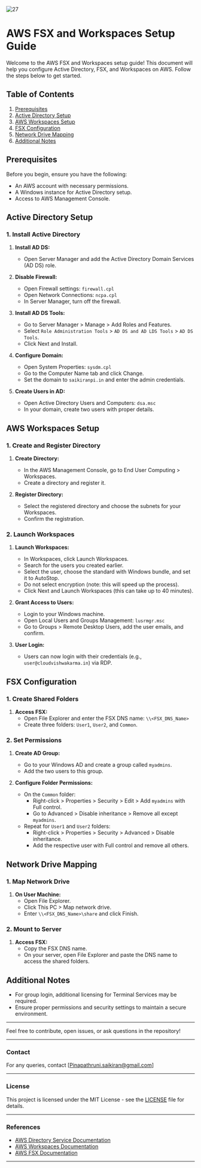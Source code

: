 ![27](https://github.com/saikiranpi/mastering-aws/assets/109568252/cd601ddb-6158-45b3-a5e5-b44c6a741710)





# AWS FSX and Workspaces Setup Guide

Welcome to the AWS FSX and Workspaces setup guide! This document will help you configure Active Directory, FSX, and Workspaces on AWS. Follow the steps below to get started.

## Table of Contents

1. [Prerequisites](#prerequisites)
2. [Active Directory Setup](#active-directory-setup)
3. [AWS Workspaces Setup](#aws-workspaces-setup)
4. [FSX Configuration](#fsx-configuration)
5. [Network Drive Mapping](#network-drive-mapping)
6. [Additional Notes](#additional-notes)

## Prerequisites

Before you begin, ensure you have the following:

- An AWS account with necessary permissions.
- A Windows instance for Active Directory setup.
- Access to AWS Management Console.

## Active Directory Setup

### 1. Install Active Directory

1. **Install AD DS:**
   - Open Server Manager and add the Active Directory Domain Services (AD DS) role.

2. **Disable Firewall:**
   - Open Firewall settings: `firewall.cpl`
   - Open Network Connections: `ncpa.cpl`
   - In Server Manager, turn off the firewall.

3. **Install AD DS Tools:**
   - Go to Server Manager > Manage > Add Roles and Features.
   - Select `Role Administration Tools` > `AD DS and AD LDS Tools` > `AD DS Tools`.
   - Click Next and Install.

4. **Configure Domain:**
   - Open System Properties: `sysdm.cpl`
   - Go to the Computer Name tab and click Change.
   - Set the domain to `saikiranpi.in` and enter the admin credentials.

5. **Create Users in AD:**
   - Open Active Directory Users and Computers: `dsa.msc`
   - In your domain, create two users with proper details.

## AWS Workspaces Setup

### 1. Create and Register Directory

1. **Create Directory:**
   - In the AWS Management Console, go to End User Computing > Workspaces.
   - Create a directory and register it.

2. **Register Directory:**
   - Select the registered directory and choose the subnets for your Workspaces.
   - Confirm the registration.

### 2. Launch Workspaces

1. **Launch Workspaces:**
   - In Workspaces, click Launch Workspaces.
   - Search for the users you created earlier.
   - Select the user, choose the standard with Windows bundle, and set it to AutoStop.
   - Do not select encryption (note: this will speed up the process).
   - Click Next and Launch Workspaces (this can take up to 40 minutes).

2. **Grant Access to Users:**
   - Login to your Windows machine.
   - Open Local Users and Groups Management: `lusrmgr.msc`
   - Go to Groups > Remote Desktop Users, add the user emails, and confirm.

3. **User Login:**
   - Users can now login with their credentials (e.g., `user@cloudvishwakarma.in`) via RDP.

## FSX Configuration

### 1. Create Shared Folders

1. **Access FSX:**
   - Open File Explorer and enter the FSX DNS name: `\\<FSX_DNS_Name>`
   - Create three folders: `User1`, `User2`, and `Common`.

### 2. Set Permissions

1. **Create AD Group:**
   - Go to your Windows AD and create a group called `myadmins`.
   - Add the two users to this group.

2. **Configure Folder Permissions:**
   - On the `Common` folder:
     - Right-click > Properties > Security > Edit > Add `myadmins` with Full control.
     - Go to Advanced > Disable inheritance > Remove all except `myadmins`.
   - Repeat for `User1` and `User2` folders:
     - Right-click > Properties > Security > Advanced > Disable inheritance.
     - Add the respective user with Full control and remove all others.

## Network Drive Mapping

### 1. Map Network Drive

1. **On User Machine:**
   - Open File Explorer.
   - Click This PC > Map network drive.
   - Enter `\\<FSX_DNS_Name>\share` and click Finish.

### 2. Mount to Server

1. **Access FSX:**
   - Copy the FSX DNS name.
   - On your server, open File Explorer and paste the DNS name to access the shared folders.

## Additional Notes

- For group login, additional licensing for Terminal Services may be required.
- Ensure proper permissions and security settings to maintain a secure environment.

---

Feel free to contribute, open issues, or ask questions in the repository!

---

### Contact

For any queries, contact [Pinapathruni.saikiran@gmail.com]

---

### License

This project is licensed under the MIT License - see the [LICENSE](LICENSE) file for details.

---

### References

- [AWS Directory Service Documentation](https://docs.aws.amazon.com/directoryservice/latest/admin-guide/what_is.html)
- [AWS Workspaces Documentation](https://docs.aws.amazon.com/workspaces/latest/adminguide/amazon-workspaces.html)
- [AWS FSX Documentation](https://docs.aws.amazon.com/fsx/latest/WindowsGuide/what-is.html)

---
